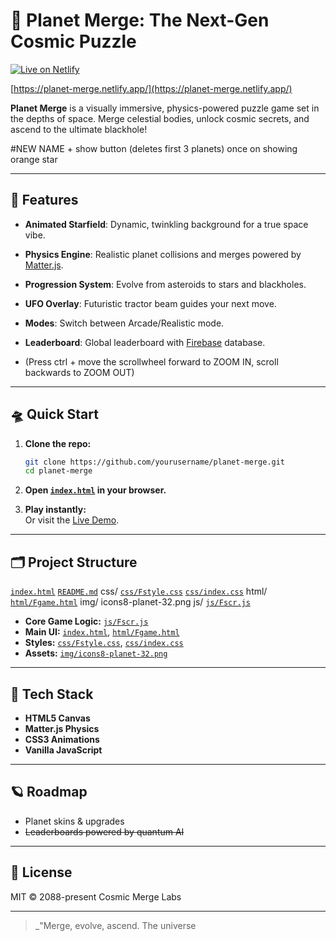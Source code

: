 # 🚀 Planet Merge: The Next-Gen Cosmic Puzzle

[![Live on Netlify](https://img.shields.io/badge/Live_on-Netlify-brightgreen?style=for-the-badge&logo=netlify&logoColor=white)](https://planet-merge.netlify.app/)

[https://planet-merge.netlify.app/](https://planet-merge.netlify.app/)

**Planet Merge** is a visually immersive, physics-powered puzzle game set in the depths of space. Merge celestial bodies, unlock cosmic secrets, and ascend to the ultimate blackhole!

#NEW NAME + show button (deletes first 3 planets) once on showing orange star

---

## 🌌 Features

- **Animated Starfield**: Dynamic, twinkling background for a true space vibe.
- **Physics Engine**: Realistic planet collisions and merges powered by [Matter.js](https://brm.io/matter-js/).
- **Progression System**: Evolve from asteroids to stars and blackholes.
- **UFO Overlay**: Futuristic tractor beam guides your next move.
- **Modes**: Switch between Arcade/Realistic mode.
- **Leaderboard**: Global leaderboard with [Firebase](https://firebase.google.com/) database.

- (Press ctrl + move the scrollwheel forward to ZOOM IN, scroll backwards to ZOOM OUT)

---

## 🛸 Quick Start

1. **Clone the repo:**
   ```sh
   git clone https://github.com/yourusername/planet-merge.git
   cd planet-merge
   ```

2. **Open [`index.html`](index.html) in your browser.**

3. **Play instantly:**  
   Or visit the [Live Demo](https://planet-merge.netlify.app/).

---

## 🗂️ Project Structure


   [`index.html`](index.html)
   [`README.md`](README.md )
   css/
     [`css/Fstyle.css`](css/Fstyle.css )
     [`css/index.css`](css/index.css )
   html/
     [`html/Fgame.html`](html/Fgame.html )
   img/
     icons8-planet-32.png
   js/
     [`js/Fscr.js`](js/Fscr.js )


- **Core Game Logic:** [`js/Fscr.js`](js/Fscr.js)
- **Main UI:** [`index.html`](index.html), [`html/Fgame.html`](html/Fgame.html)
- **Styles:** [`css/Fstyle.css`](css/Fstyle.css), [`css/index.css`](css/index.css)
- **Assets:** [`img/icons8-planet-32.png`](img/icons8-planet-32.png)

---

## 🧬 Tech Stack

- **HTML5 Canvas**
- **Matter.js Physics**
- **CSS3 Animations**
- **Vanilla JavaScript**

---

## 🪐 Roadmap

- Planet skins & upgrades
- ~~Leaderboards powered by quantum AI~~

---

## 🤖 License

MIT © 2088-present Cosmic Merge Labs

---

> _"Merge, evolve, ascend. The universe
